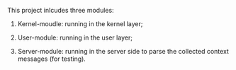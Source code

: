 This project inlcudes three modules:

1) Kernel-moudle: running in the kernel layer;
2) User-module: running in the user layer;

3) Server-module: running in the server side to parse the collected context messages (for testing).
